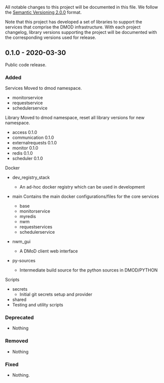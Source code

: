 All notable changes to this project will be documented in this file.
We follow the [Semantic Versioning 2.0.0](http://semver.org/) format.

Note that this project has developed a set of libraries to support the
services that comprise the DMOD infrastructure.  With each project changelog,
library versions supporting the project will be documented with the
corresponding versions used for release.

## 0.1.0 - 2020-03-30
Public code release.

### Added

Services
Moved to dmod namespace.
* monitorservice
* requestservice
* schedulerservice

Library
Moved to dmod namespace, reset all library versions for new namespace.
* access 0.1.0
* communication 0.1.0
* externalrequests 0.1.0
* monitor 0.1.0
* redis 0.1.0
* scheduler 0.1.0

Docker
* dev_registry_stack
  - An ad-hoc docker registry which can be used in development
* main
  Contains the main docker configurations/files for the core services
  - base
  - monitorservice
  - myredis
  - nwm
  - requestservices
  - schedulerservice

* nwm_gui
  - A DMoD client web interface
* py-sources
  - Intermediate build source for the python sources in DMOD/PYTHON

Scripts
* secrets
  - Initial git secrets setup and provider
* shared
* Testing and utility scripts

### Deprecated

- Nothing

### Removed

- Nothing

### Fixed

- Nothing.
